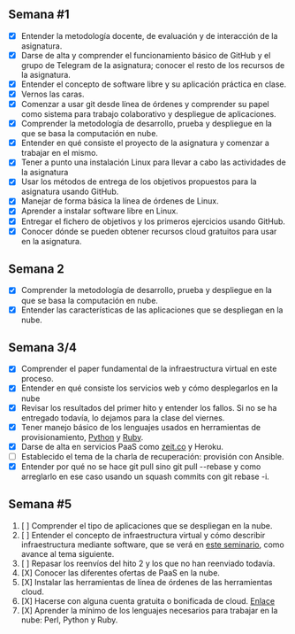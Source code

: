 ## Semana #1 

- [X] Entender la metodología docente, de evaluación y de interacción de la asignatura.
- [X] Darse de alta y comprender el funcionamiento básico de GitHub y el grupo de Telegram de la asignatura; conocer el resto de los recursos de la asignatura.
- [X] Entender el concepto de software libre y su aplicación práctica en clase.
- [X] Vernos las caras.
- [X] Comenzar a usar git desde línea de órdenes y comprender su papel como sistema para trabajo colaborativo y despliegue de aplicaciones.
- [X] Comprender la metodología de desarrollo, prueba y despliegue en la que se basa la computación en nube.
- [X] Entender en qué consiste el proyecto de la asignatura y comenzar a trabajar en el mismo.
- [X] Tener a punto una instalación Linux para llevar a cabo las actividades de la asignatura
- [X] Usar los métodos de entrega de los objetivos propuestos para la asignatura usando GitHub.
- [X] Manejar de forma básica la línea de órdenes de Linux.
- [X] Aprender a instalar software libre en Linux.
- [X] Entregar el fichero de objetivos y los primeros ejercicios usando GitHub.
- [X] Conocer dónde se pueden obtener recursos cloud gratuitos para usar en la asignatura.

## Semana 2

- [X] Comprender la metodología de desarrollo, prueba y despliegue en la que se basa la computación en nube.
- [X] Entender las características de las aplicaciones que se despliegan en la nube.

## Semana 3/4

- [X] Comprender el paper fundamental de la infraestructura virtual en este proceso.
- [X] Entender en qué consiste los servicios web y cómo desplegarlos en la nube
- [X] Revisar los resultados del primer hito y entender los fallos. Si no se ha entregado todavía, lo dejamos para la clase del viernes.
- [X] Tener manejo básico de los lenguajes usados en herramientas de provisionamiento, [Python](https://github.com/alex1ai/ejercicios-CC-18-19/tree/master/img/python.png) y [Ruby](https://github.com/alex1ai/ejercicios-CC-18-19/tree/master/img/ruby.png).
- [X] Darse de alta en servicios PaaS como [zeit.co](https://github.com/alex1ai/ugr-master-cc/blob/master/now.json) y Heroku.
- [ ] Establecido el tema de la charla de recuperación: provisión con Ansible.
- [X] Entender por qué no se hace git pull sino git pull --rebase y como arreglarlo en ese caso usando un squash commits con git rebase -i.

## Semana #5
1. [ ] Comprender el tipo de aplicaciones que se despliegan en la nube.
2. [ ] Entender el concepto de infraestructura virtual y cómo describir infraestructura mediante software, que se verá en [este seminario](https://www.meetup.com/es-ES/Granada-Geek/events/255973562/), como avance al tema siguiente.
3. [ ] Repasar los reenvíos del hito 2 y los que no han reenviado todavía.
4. [X] Conocer las diferentes ofertas de PaaS en la nube.
5. [X] Instalar las herramientas de línea de órdenes de las herramientas cloud.
6. [X] Hacerse con alguna cuenta gratuita o bonificada de cloud. [Enlace](https://github.com/alex1ai/ejercicios-CC-18-19/tree/master/img/zeit.png)
7. [X] Aprender la mínimo de los lenguajes necesarios para trabajar en la
  nube: Perl, Python y Ruby.

